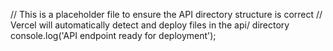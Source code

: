 // This is a placeholder file to ensure the API directory structure is correct
// Vercel will automatically detect and deploy files in the api/ directory
console.log('API endpoint ready for deployment');